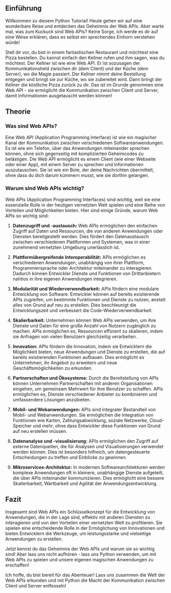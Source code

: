 ## Einführung
Willkommen zu diesem Python Tutorial! Heute gehen wir auf eine wunderbare Reise und entdecken das Geheimnis der Web APIs. Aber warte mal, was zum Kuckuck sind Web APIs? Keine Sorge, ich werde es dir auf eine Weise erklären, dass es selbst ein sprechendes Einhorn verstehen würde!

Stell dir vor, du bist in einem fantastischen Restaurant und möchtest eine Pizza bestellen. Du kannst einfach den Kellner rufen und ihm sagen, was du möchtest. Der Kellner ist wie eine Web API. Er ist sozusagen der Kommunikationsheld zwischen dir (dem Client) und der Küche (dem Server), wo die Magie passiert. Der Kellner nimmt deine Bestellung entgegen und bringt sie zur Küche, wo sie zubereitet wird. Dann bringt der Kellner die köstliche Pizza zurück zu dir. Das ist im Grunde genommen eine Web API - sie ermöglicht die Kommunikation zwischen Client und Server, damit Informationen ausgetauscht werden können!

## Theorie
### Was sind Web APIs?

Eine Web API (Application Programming Interface) ist wie ein magischer Kanal der Kommunikation zwischen verschiedenen Softwareanwendungen. Es ist wie ein Telefon, über das Anwendungen miteinander sprechen können, ohne sich gegenseitig mit komplizierten Geheimcodes zu belästigen. Die Web API ermöglicht es einem Client (wie einer Webseite oder einer App), mit einem Server zu sprechen und Informationen auszutauschen. Sie ist wie ein Bote, der deine Nachrichten übermittelt, ohne dass du dich darum kümmern musst, wie sie dorthin gelangen.

### Warum sind Web APIs wichtig?

Web APIs (Application Programming Interfaces) sind wichtig, weil sie eine essenzielle Rolle in der heutigen vernetzten Welt spielen und eine Reihe von Vorteilen und Möglichkeiten bieten. Hier sind einige Gründe, warum Web APIs so wichtig sind:

1. **Datenzugriff und -austausch:** Web APIs ermöglichen den einfachen Zugriff auf Daten und Ressourcen, die von anderen Anwendungen oder Diensten bereitgestellt werden. Dies fördert den Datenaustausch zwischen verschiedenen Plattformen und Systemen, was in einer zunehmend vernetzten Umgebung unerlässlich ist.

2. **Plattformübergreifende Interoperabilität:** APIs ermöglichen es verschiedenen Anwendungen, unabhängig von ihrer Plattform, Programmiersprache oder Architektur miteinander zu interagieren. Dadurch können Entwickler Dienste und Funktionen von Drittanbietern nahtlos in ihre eigenen Anwendungen integrieren.

3. **Modularität und Wiederverwendbarkeit:** APIs fördern eine modulare Entwicklung von Software. Entwickler können auf bereits existierende APIs zugreifen, um bestimmte Funktionen und Dienste zu nutzen, anstatt alles von Grund auf neu zu erstellen. Dies beschleunigt die Entwicklungszeit und verbessert die Code-Wiederverwendbarkeit.

4. **Skalierbarkeit:** Unternehmen können Web APIs verwenden, um ihre Dienste und Daten für eine große Anzahl von Nutzern zugänglich zu machen. APIs ermöglichen es, Ressourcen effizient zu skalieren, indem sie Anfragen von vielen Benutzern gleichzeitig verarbeiten.

5. **Innovation:** APIs fördern die Innovation, indem sie Entwicklern die Möglichkeit bieten, neue Anwendungen und Dienste zu erstellen, die auf bereits existierenden Funktionen aufbauen. Dies ermöglicht es Unternehmen, ihr Angebot zu erweitern und neue Geschäftsmöglichkeiten zu erkunden.

6. **Partnerschaften und Ökosysteme:** Durch die Bereitstellung von APIs können Unternehmen Partnerschaften mit anderen Organisationen eingehen, um gemeinsam Mehrwert für ihre Benutzer zu schaffen. APIs ermöglichen es, Dienste verschiedener Anbieter zu kombinieren und umfassendere Lösungen anzubieten.

7. **Mobil- und Webanwendungen:** APIs sind integraler Bestandteil von Mobil- und Webanwendungen. Sie ermöglichen die Integration von Funktionen wie Karten, Zahlungsabwicklung, soziale Netzwerke, Cloud-Speicher und mehr, ohne dass Entwickler diese Funktionen von Grund auf neu erstellen müssen.

8. **Datenanalyse und -visualisierung:** APIs ermöglichen den Zugriff auf externe Datenquellen, die für Analysen und Visualisierungen verwendet werden können. Dies ist besonders hilfreich, um datengesteuerte Entscheidungen zu treffen und Einblicke zu gewinnen.

9. **Mikroservices-Architektur:** In modernen Softwarearchitekturen werden komplexe Anwendungen oft in kleinere, unabhängige Dienste aufgeteilt, die über APIs miteinander kommunizieren. Dies ermöglicht eine bessere Skalierbarkeit, Wartbarkeit und Agilität der Anwendungsentwicklung.



## Fazit

Insgesamt sind Web APIs ein Schlüsselkonzept für die Entwicklung von Anwendungen, die in der Lage sind, effektiv mit anderen Diensten zu interagieren und von den Vorteilen einer vernetzten Welt zu profitieren. Sie spielen eine entscheidende Rolle in der Ermöglichung von Innovationen und bieten Entwicklern die Werkzeuge, um leistungsstarke und vielseitige Anwendungen zu erstellen.

Jetzt kennst du das Geheimnis der Web APIs und warum sie so wichtig sind! Aber lass uns nicht aufhören - lass uns Python verwenden, um mit Web APIs zu spielen und unsere eigenen magischen Anwendungen zu erschaffen!

Ich hoffe, du bist bereit für das Abenteuer! Lass uns zusammen die Welt der Web APIs erkunden und mit Python die Macht der Kommunikation zwischen Client und Server entfesseln!

